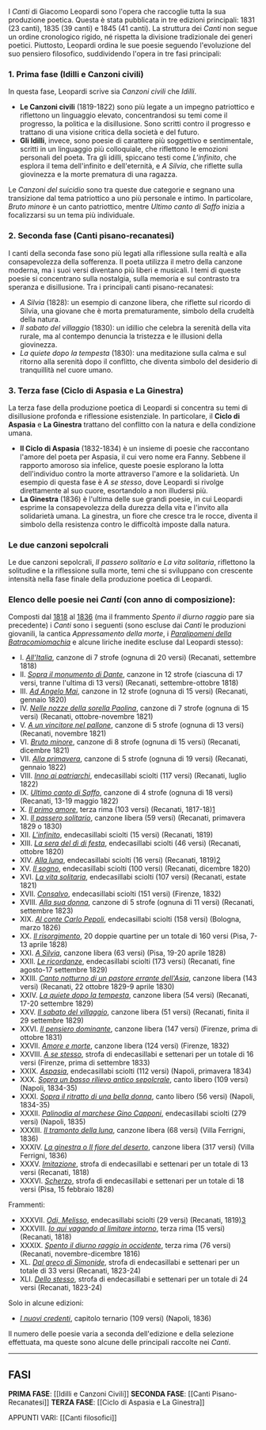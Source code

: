 I _Canti_ di Giacomo Leopardi sono l'opera che raccoglie tutta la sua produzione poetica. Questa è stata pubblicata in tre edizioni principali: 1831 (23 canti), 1835 (39 canti) e 1845 (41 canti). La struttura dei _Canti_ non segue un ordine cronologico rigido, né rispetta la divisione tradizionale dei generi poetici. Piuttosto, Leopardi ordina le sue poesie seguendo l'evoluzione del suo pensiero filosofico, suddividendo l'opera in tre fasi principali:

### 1. **Prima fase (Idilli e Canzoni civili)**

In questa fase, Leopardi scrive sia _Canzoni civili_ che _Idilli_.

- **Le Canzoni civili** (1819-1822) sono più legate a un impegno patriottico e riflettono un linguaggio elevato, concentrandosi su temi come il progresso, la politica e la disillusione. Sono scritti contro il progresso e trattano di una visione critica della società e del futuro.
- **Gli Idilli**, invece, sono poesie di carattere più soggettivo e sentimentale, scritti in un linguaggio più colloquiale, che riflettono le emozioni personali del poeta. Tra gli idilli, spiccano testi come _L'infinito_, che esplora il tema dell'infinito e dell'eternità, e _A Silvia_, che riflette sulla giovinezza e la morte prematura di una ragazza.

Le _Canzoni del suicidio_ sono tra queste due categorie e segnano una transizione dal tema patriottico a uno più personale e intimo. In particolare, _Bruto minore_ è un canto patriottico, mentre _Ultimo canto di Saffo_ inizia a focalizzarsi su un tema più individuale.

### 2. **Seconda fase (Canti pisano-recanatesi)**

I canti della seconda fase sono più legati alla riflessione sulla realtà e alla consapevolezza della sofferenza. Il poeta utilizza il metro della canzone moderna, ma i suoi versi diventano più liberi e musicali. I temi di queste poesie si concentrano sulla nostalgia, sulla memoria e sul contrasto tra speranza e disillusione. Tra i principali canti pisano-recanatesi:

- _A Silvia_ (1828): un esempio di canzone libera, che riflette sul ricordo di Silvia, una giovane che è morta prematuramente, simbolo della crudeltà della natura.
- _Il sabato del villaggio_ (1830): un idillio che celebra la serenità della vita rurale, ma al contempo denuncia la tristezza e le illusioni della giovinezza.
- _La quiete dopo la tempesta_ (1830): una meditazione sulla calma e sul ritorno alla serenità dopo il conflitto, che diventa simbolo del desiderio di tranquillità nel cuore umano.

### 3. **Terza fase (Ciclo di Aspasia e La Ginestra)**

La terza fase della produzione poetica di Leopardi si concentra su temi di disillusione profonda e riflessione esistenziale. In particolare, il **Ciclo di Aspasia** e **La Ginestra** trattano del conflitto con la natura e della condizione umana.

- **Il Ciclo di Aspasia** (1832-1834) è un insieme di poesie che raccontano l'amore del poeta per Aspasia, il cui vero nome era Fanny. Sebbene il rapporto amoroso sia infelice, queste poesie esplorano la lotta dell'individuo contro la morte attraverso l'amore e la solidarietà. Un esempio di questa fase è _A se stesso_, dove Leopardi si rivolge direttamente al suo cuore, esortandolo a non illudersi più.
- **La Ginestra** (1836) è l'ultima delle sue grandi poesie, in cui Leopardi esprime la consapevolezza della durezza della vita e l'invito alla solidarietà umana. La ginestra, un fiore che cresce tra le rocce, diventa il simbolo della resistenza contro le difficoltà imposte dalla natura.

### Le due canzoni sepolcrali

Le due canzoni sepolcrali, _Il passero solitario_ e _La vita solitaria_, riflettono la solitudine e la riflessione sulla morte, temi che si sviluppano con crescente intensità nella fase finale della produzione poetica di Leopardi.

### Elenco delle poesie nei _Canti_ (con anno di composizione):

Composti dal [1818](https://it.wikipedia.org/wiki/1818 "1818") al [1836](https://it.wikipedia.org/wiki/1836 "1836") (ma il frammento _Spento il diurno raggio_ pare sia precedente) i _Canti_ sono i seguenti (sono escluse dai _Canti_ le produzioni giovanili, la cantica _Appressamento della morte_, i _[Paralipomeni della Batracomiomachia](https://it.wikipedia.org/wiki/Paralipomeni_della_Batracomiomachia "Paralipomeni della Batracomiomachia")_ e alcune liriche inedite escluse dal Leopardi stesso):

- I. _[All'Italia](https://it.wikipedia.org/wiki/All%27Italia "All'Italia")_, canzone di 7 strofe (ognuna di 20 versi) (Recanati, settembre 1818)
- II. _[Sopra il monumento di Dante](https://it.wikipedia.org/wiki/Sopra_il_monumento_di_Dante "Sopra il monumento di Dante")_, canzone in 12 strofe (ciascuna di 17 versi, tranne l'ultima di 13 versi) (Recanati, settembre-ottobre 1818)
- III. _[Ad Angelo Mai](https://it.wikipedia.org/wiki/Ad_Angelo_Mai "Ad Angelo Mai")_, canzone in 12 strofe (ognuna di 15 versi) (Recanati, gennaio 1820)
- IV. _[Nelle nozze della sorella Paolina](https://it.wikipedia.org/wiki/Nelle_nozze_della_sorella_Paolina "Nelle nozze della sorella Paolina")_, canzone di 7 strofe (ognuna di 15 versi) (Recanati, ottobre-novembre 1821)
- V. _[A un vincitore nel pallone](https://it.wikipedia.org/wiki/A_un_vincitore_nel_pallone "A un vincitore nel pallone")_, canzone di 5 strofe (ognuna di 13 versi) (Recanati, novembre 1821)
- VI. _[Bruto minore](https://it.wikipedia.org/wiki/Bruto_minore "Bruto minore")_, canzone di 8 strofe (ognuna di 15 versi) (Recanati, dicembre 1821)
- VII. _[Alla primavera](https://it.wikipedia.org/wiki/Alla_primavera "Alla primavera")_, canzone di 5 strofe (ognuna di 19 versi) (Recanati, gennaio 1822)
- VIII. _[Inno ai patriarchi](https://it.wikipedia.org/wiki/Inno_ai_patriarchi "Inno ai patriarchi")_, endecasillabi sciolti (117 versi) (Recanati, luglio 1822)
- IX. _[Ultimo canto di Saffo](https://it.wikipedia.org/wiki/Ultimo_canto_di_Saffo "Ultimo canto di Saffo")_, canzone di 4 strofe (ognuna di 18 versi) (Recanati, 13-19 maggio 1822)
- X. _[Il primo amore](https://it.wikipedia.org/wiki/Il_primo_amore_(Giacomo_Leopardi) "Il primo amore (Giacomo Leopardi)")_, terza rima (103 versi) (Recanati, 1817-18)[1](https://it.wikipedia.org/wiki/Canti_(Giacomo_Leopardi)#cite_note-1)
- XI. _[Il passero solitario](https://it.wikipedia.org/wiki/Il_passero_solitario "Il passero solitario")_, canzone libera (59 versi) (Recanati, primavera 1829 o 1830)
- XII. _[L'infinito](https://it.wikipedia.org/wiki/L%27infinito "L'infinito")_, endecasillabi sciolti (15 versi) (Recanati, 1819)
- XIII. _[La sera del dì di festa](https://it.wikipedia.org/wiki/La_sera_del_d%C3%AC_di_festa "La sera del dì di festa")_, endecasillabi sciolti (46 versi) (Recanati, ottobre 1820)
- XIV. _[Alla luna](https://it.wikipedia.org/wiki/Alla_luna "Alla luna")_, endecasillabi sciolti (16 versi) (Recanati, 1819)[2](https://it.wikipedia.org/wiki/Canti_(Giacomo_Leopardi)#cite_note-2)
- XV. _[Il sogno](https://it.wikipedia.org/w/index.php?title=Il_sogno_(Giacomo_Leopardi)&action=edit&redlink=1 "Il sogno (Giacomo Leopardi) (la pagina non esiste)")_, endecasillabi sciolti (100 versi) (Recanati, dicembre 1820)
- XVI. _[La vita solitaria](https://it.wikipedia.org/w/index.php?title=La_vita_solitaria&action=edit&redlink=1 "La vita solitaria (la pagina non esiste)")_, endecasillabi sciolti (107 versi) (Recanati, estate 1821)
- XVII. _[Consalvo](https://it.wikipedia.org/w/index.php?title=Consalvo_(Giacomo_Leopardi)&action=edit&redlink=1 "Consalvo (Giacomo Leopardi) (la pagina non esiste)")_, endecasillabi sciolti (151 versi) (Firenze, 1832)
- XVIII. _[Alla sua donna](https://it.wikipedia.org/w/index.php?title=Alla_sua_donna&action=edit&redlink=1 "Alla sua donna (la pagina non esiste)")_, canzone di 5 strofe (ognuna di 11 versi) (Recanati, settembre 1823)
- XIX. _[Al conte Carlo Pepoli](https://it.wikipedia.org/w/index.php?title=Al_conte_Carlo_Pepoli&action=edit&redlink=1 "Al conte Carlo Pepoli (la pagina non esiste)")_, endecasillabi sciolti (158 versi) (Bologna, marzo 1826)
- XX. _[Il risorgimento](https://it.wikipedia.org/wiki/Il_risorgimento "Il risorgimento")_, 20 doppie quartine per un totale di 160 versi (Pisa, 7-13 aprile 1828)
- XXI. _[A Silvia](https://it.wikipedia.org/wiki/A_Silvia "A Silvia")_, canzone libera (63 versi) (Pisa, 19-20 aprile 1828)
- XXII. _[Le ricordanze](https://it.wikipedia.org/wiki/Le_ricordanze "Le ricordanze")_, endecasillabi sciolti (173 versi) (Recanati, fine agosto-17 settembre 1829)
- XXIII. _[Canto notturno di un pastore errante dell'Asia](https://it.wikipedia.org/wiki/Canto_notturno_di_un_pastore_errante_dell%27Asia "Canto notturno di un pastore errante dell'Asia")_, canzone libera (143 versi) (Recanati, 22 ottobre 1829-9 aprile 1830)
- XXIV. _[La quiete dopo la tempesta](https://it.wikipedia.org/wiki/La_quiete_dopo_la_tempesta "La quiete dopo la tempesta")_, canzone libera (54 versi) (Recanati, 17-20 settembre 1829)
- XXV. _[Il sabato del villaggio](https://it.wikipedia.org/wiki/Il_sabato_del_villaggio "Il sabato del villaggio")_, canzone libera (51 versi) (Recanati, finita il 29 settembre 1829)
- XXVI. _[Il pensiero dominante](https://it.wikipedia.org/w/index.php?title=Il_pensiero_dominante&action=edit&redlink=1 "Il pensiero dominante (la pagina non esiste)")_, canzone libera (147 versi) (Firenze, prima di ottobre 1831)
- XXVII. _[Amore e morte](https://it.wikipedia.org/w/index.php?title=Amore_e_morte_(Giacomo_Leopardi)&action=edit&redlink=1 "Amore e morte (Giacomo Leopardi) (la pagina non esiste)")_, canzone libera (124 versi) (Firenze, 1832)
- XXVIII. _[A se stesso](https://it.wikipedia.org/wiki/A_se_stesso "A se stesso")_, strofa di endecasillabi e settenari per un totale di 16 versi (Firenze, prima di settembre 1833)
- XXIX. _[Aspasia](https://it.wikipedia.org/wiki/Aspasia_(Giacomo_Leopardi) "Aspasia (Giacomo Leopardi)")_, endecasillabi sciolti (112 versi) (Napoli, primavera 1834)
- XXX. _[Sopra un basso rilievo antico sepolcrale](https://it.wikipedia.org/w/index.php?title=Sopra_un_basso_rilievo_antico_sepolcrale&action=edit&redlink=1 "Sopra un basso rilievo antico sepolcrale (la pagina non esiste)")_, canto libero (109 versi) (Napoli, 1834-35)
- XXXI. _[Sopra il ritratto di una bella donna](https://it.wikipedia.org/w/index.php?title=Sopra_il_ritratto_di_una_bella_donna&action=edit&redlink=1 "Sopra il ritratto di una bella donna (la pagina non esiste)")_, canto libero (56 versi) (Napoli, 1834-35)
- XXXII. _[Palinodia al marchese Gino Capponi](https://it.wikipedia.org/w/index.php?title=Palinodia_al_marchese_Gino_Capponi&action=edit&redlink=1 "Palinodia al marchese Gino Capponi (la pagina non esiste)")_, endecasillabi sciolti (279 versi) (Napoli, 1835)
- XXXIII. _[Il tramonto della luna](https://it.wikipedia.org/w/index.php?title=Il_tramonto_della_luna&action=edit&redlink=1 "Il tramonto della luna (la pagina non esiste)")_, canzone libera (68 versi) (Villa Ferrigni, 1836)
- XXXIV. _[La ginestra o Il fiore del deserto](https://it.wikipedia.org/wiki/La_ginestra "La ginestra")_, canzone libera (317 versi) (Villa Ferrigni, 1836)
- XXXV. _[Imitazione](https://it.wikipedia.org/wiki/Imitazione_(Giacomo_Leopardi) "Imitazione (Giacomo Leopardi)")_, strofa di endecasillabi e settenari per un totale di 13 versi (Recanati, 1818)
- XXXVI. _[Scherzo](https://it.wikipedia.org/w/index.php?title=Scherzo_(Giacomo_Leopardi)&action=edit&redlink=1 "Scherzo (Giacomo Leopardi) (la pagina non esiste)")_, strofa di endecasillabi e settenari per un totale di 18 versi (Pisa, 15 febbraio 1828)

Frammenti:

- XXXVII. _[Odi, Melisso](https://it.wikipedia.org/w/index.php?title=Odi,_Melisso&action=edit&redlink=1 "Odi, Melisso (la pagina non esiste)")_, endecasillabi sciolti (29 versi) (Recanati, 1819)[3](https://it.wikipedia.org/wiki/Canti_(Giacomo_Leopardi)#cite_note-3)
- XXXVIII. _[Io qui vagando al limitare intorno](https://it.wikipedia.org/w/index.php?title=Io_qui_vagando_al_limitare_intorno&action=edit&redlink=1 "Io qui vagando al limitare intorno (la pagina non esiste)")_, terza rima (15 versi) (Recanati, 1818)
- XXXIX. _[Spento il diurno raggio in occidente](https://it.wikipedia.org/w/index.php?title=Spento_il_diurno_raggio_in_occidente&action=edit&redlink=1 "Spento il diurno raggio in occidente (la pagina non esiste)")_, terza rima (76 versi) (Recanati, novembre-dicembre 1816)
- XL. _[Dal greco di Simonide](https://it.wikipedia.org/w/index.php?title=Dal_greco_di_Simonide&action=edit&redlink=1 "Dal greco di Simonide (la pagina non esiste)")_, strofa di endecasillabi e settenari per un totale di 33 versi (Recanati, 1823-24)
- XLI. _[Dello stesso](https://it.wikipedia.org/w/index.php?title=Dello_stesso_(Giacomo_Leopardi)&action=edit&redlink=1 "Dello stesso (Giacomo Leopardi) (la pagina non esiste)")_, strofa di endecasillabi e settenari per un totale di 24 versi (Recanati, 1823-24)

Solo in alcune edizioni:

- _[I nuovi credenti](https://it.wikipedia.org/w/index.php?title=I_nuovi_credenti&action=edit&redlink=1 "I nuovi credenti (la pagina non esiste)")_, capitolo ternario (109 versi) (Napoli, 1836)

Il numero delle poesie varia a seconda dell'edizione e della selezione effettuata, ma queste sono alcune delle principali raccolte nei _Canti_.

---

FASI
---

**PRIMA FASE**: [[Idilli e Canzoni Civili]]
**SECONDA FASE**: [[Canti Pisano-Recanatesi]]
**TERZA FASE**: [[Ciclo di Aspasia e La Ginestra]]

APPUNTI VARI: [[Canti filosofici]]